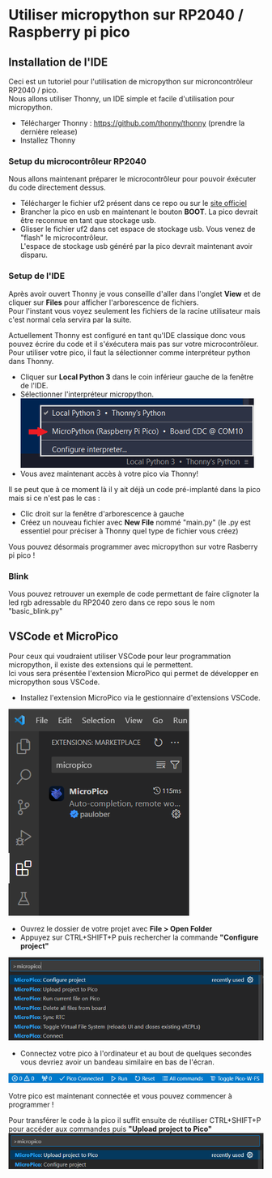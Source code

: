 # Utiliser micropython sur RP2040 / Raspberry pi pico
## Installation de l'IDE
Ceci est un tutoriel pour l'utilisation de micropython sur microncontrôleur RP2040 / pico.\
Nous allons utiliser Thonny, un IDE simple et facile d'utilisation pour micropython.
* Télécharger Thonny : https://github.com/thonny/thonny (prendre la dernière release)
* Installez Thonny

### Setup du microcontrôleur RP2040
Nous allons maintenant préparer le microcontrôleur pour pouvoir éxécuter du code directement dessus.
* Télécharger le fichier uf2 présent dans ce repo ou sur le [site officiel](https://www.raspberrypi.com/documentation/microcontrollers/micropython.html)
* Brancher la pico en usb en maintenant le bouton **BOOT**. La pico devrait être reconnue en tant que stockage usb.
* Glisser le fichier uf2 dans cet espace de stockage usb. Vous venez de "flash" le microcontrôleur.\
L'espace de stockage usb généré par la pico devrait maintenant avoir disparu.

### Setup de l'IDE
Après avoir ouvert Thonny je vous conseille d'aller dans l'onglet **View** et de cliquer sur **Files** pour afficher l'arborescence de fichiers.\
Pour l'instant vous voyez seulement les fichiers de la racine utilisateur mais c'est normal cela servira par la suite.

Actuellement Thonny est configuré en tant qu'IDE classique donc vous pouvez écrire du code et il s'éxécutera mais pas sur votre microcontrôleur.
Pour utiliser votre pico, il faut la sélectionner comme interpréteur python dans Thonny.
* Cliquer sur **Local Python 3** dans le coin inférieur gauche de la fenêtre de l'IDE.
* Sélectionner l'interpréteur micropython.\
![interpreter](images/Thonny.png)
* Vous avez maintenant accès à votre pico via Thonny!

Il se peut que à ce moment là il y ait déjà un code pré-implanté dans la pico mais si ce n'est pas le cas :
* Clic droit sur la fenêtre d'arborescence à gauche
* Créez un nouveau fichier avec **New File** nommé "main.py" (le .py est essentiel pour préciser à Thonny quel type de fichier vous créez)

Vous pouvez désormais programmer avec micropython sur votre Rasberry pi pico !

### Blink
Vous pouvez retrouver un exemple de code permettant de faire clignoter la led rgb adressable du RP2040 zero dans ce repo sous le nom "basic_blink.py"

## VSCode et MicroPico
Pour ceux qui voudraient utiliser VSCode pour leur programmation micropython, il existe des extensions qui le permettent.\
Ici vous sera présentée l'extension MicroPico qui permet de développer en micropython sous VSCode.

* Installez l'extension MicroPico via le gestionnaire d'extensions VSCode.

![extension](images/extension.png)
* Ouvrez le dossier de votre projet avec **File > Open Folder**
* Appuyez sur CTRL+SHIFT+P puis rechercher la commande **"Configure project"**

![configure](images/configure.png)
* Connectez votre pico à l'ordinateur et au bout de quelques secondes vous devriez avoir un bandeau similaire en bas de l'écran.

![bandeau](images/bandeau.png)

Votre pico est maintenant connectée et vous pouvez commencer à programmer !

Pour transférer le code à la pico il suffit ensuite de réutiliser CTRL+SHIFT+P pour accéder aux commandes puis **"Upload project to Pico"**\
![upload](images/upload.png)
